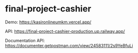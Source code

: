 # final-project-cashier

Demo: https://kasironlineumkm.vercel.app/

API: https://final-project-cashier-production.up.railway.app/

Documentation API: https://documenter.getpostman.com/view/24583111/2s9YeBfuLi
